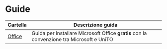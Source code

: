 # Guide

Cartella | Descrizione guida
---------|------------------
[Office](Office) | Guida per installare Microsoft Office **gratis** con la convenzione tra Microsoft e UniTO